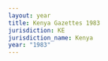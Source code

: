 ```yaml
---
layout: year
title: Kenya Gazettes 1983
jurisdiction: KE
jurisdiction_name: Kenya
year: "1983"
---
```

